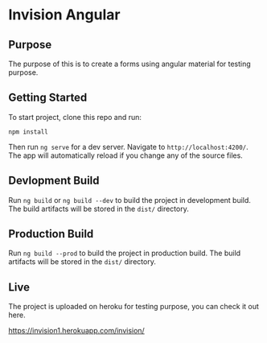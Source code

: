 
# Invision Angular

## Purpose
The purpose of this is to create a forms using angular material for testing purpose.

## Getting Started

To start project, clone this repo and run:

`npm install`

Then run `ng serve` for a dev server. Navigate to `http://localhost:4200/`. The app will automatically reload if you change any of the source files.

## Devlopment Build

Run `ng build` or `ng build --dev` to build the project in development build. The build artifacts will be stored in the `dist/` directory.

## Production Build

Run `ng build --prod` to build the project in production build. The build artifacts will be stored in the `dist/` directory.

## Live 

The project is uploaded on heroku for testing purpose, you can check it out here.

https://invision1.herokuapp.com/invision/

